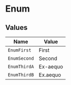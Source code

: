# Enum


## Values

| Name         | Value        |
| ------------ | ------------ |
| `EnumFirst`  | First        |
| `EnumSecond` | Second       |
| `EnumThirdA` | Ex-aequo     |
| `EnumThirdB` | Ex.aequo     |